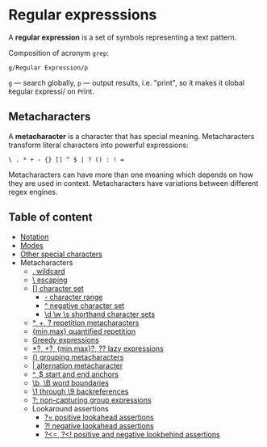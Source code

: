 # Regular expresssions

A **regular expression** is a set of symbols representing a text pattern.

Composition of acronym `grep`:

```text
g/Regular Expression/p
```

`g` — search globally, `p` — output results, i.e. "print", so it makes it `G`lobal `R`egular `E`xpressi/ on `P`rint.

## Metacharacters

A **metacharacter** is a character that has special meaning. Metacharacters transform literal characters into powerful expressions:

```text
\ . * + - {} [] ^ $ | ? () : ! =
```

Metacharacters can have more than one meaning which depends on how they are used in context. Metacharacters have variations between different regex engines.

## Table of content

* [Notation](notation.md)
* [Modes](modes.md)
* [Other special characters](other%20special%20characters.md)
* Metacharacters
  * [. wildcard](wildcard.md)
  * [\ escaping](escaping.md)
  * [[] character set](set.md)
    * [- character range](range.md)
    * [^ negative character set](negative%20set.md)
    * [\d \w \s shorthand character sets](shorthand%20sets.md)
  * [*, +, ? repetition metacharacters](repetition.md)
  * [{min,max} quantified repetition](quantified%20repetition.md)
  * [Greedy expressions](greedy%20expressions.md)
  * [*?, +?, {min,max}?, ?? lazy expressions](lazy%20expressions.md)
  * [() grouping metacharacters](grouping.md)
  * [| alternation metacharacter](alternation.md)
  * [^, $ start and end anchors](start%20and%20end%20anchors.md)
  * [\b, \B word boundaries](word%20boundaries.md)
  * [\1 through \9 backreferences](backreferences.md)
  * [?: non-capturing group expressions](non-capturing.md)
  * Lookaround assertions
    * [?= positive lookahead assertions](positive%20lookahead%20assertions.md)
    * [?! negative lookahead assertions](negative%20lookahead%20assertions.md)
    * [?<=, ?<! positive and negative lookbehind assertions](lookbehind%20assertions.md)
